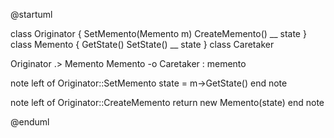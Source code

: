@startuml

class Originator {
    SetMemento(Memento m)
    CreateMemento()
    __
    state
}
class Memento {
    GetState()
    SetState()
    __
    state
}
class Caretaker

Originator .> Memento
Memento -o Caretaker : memento

note left of Originator::SetMemento
state = m->GetState()
end note

note left of Originator::CreateMemento
return new Memento(state)
end note

@enduml